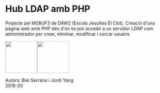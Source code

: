 # Hub LDAP amb PHP

Projecte pel M08UF3 de DAW2 (Escola Jesuïtes El Clot).
Creació d'una pàgina web amb PHP des d'on es pot accedir a un servidor LDAP
com administrador per crear, eliminar, modificar i cercar usuaris.

<img src="https://external-content.duckduckgo.com/iu/?u=http%3A%2F%2Fwww.openmicroscopy.org%2Fimg%2Ficons%2Fomero-features-icons_ldap.png&f=1&nofb=1" width="100" height="100" style="position:relative;display:inline;" />
<img src="https://image.flaticon.com/icons/svg/919/919830.svg" width="100" height="100" style="position:relative;float:left;display:inline;" />

Autors: Biel Serrano i Jordi Yang<br>
2019-20
